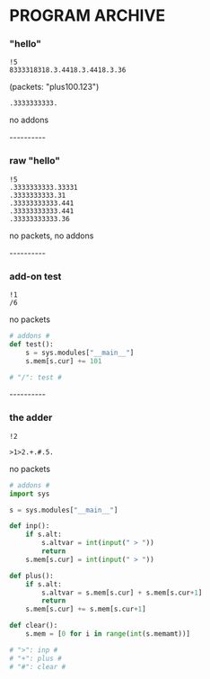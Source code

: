 # PROGRAM ARCHIVE

### "hello"

```
!5
8333318318.3.4418.3.4418.3.36
```

(packets: "plus100.123")
```
.3333333333.
```

no addons

--_-_-_-_-_-_-_-_-

### raw "hello"

```
!5
.3333333333.33331
.3333333333.31
.33333333333.441
.33333333333.441
.33333333333.36
```

no packets, no addons

--_-_-_-_-_-_-_-_-

### add-on test

```
!1
/6
```

no packets

```python
# addons #
def test():
    s = sys.modules["__main__"]
    s.mem[s.cur] += 101

# "/": test #
```

--_-_-_-_-_-_-_-_-

### the adder

```
!2

>1>2.+.#.5.
```

no packets

```python
# addons #
import sys

s = sys.modules["__main__"]

def inp():
    if s.alt:
        s.altvar = int(input(" > "))
        return
    s.mem[s.cur] = int(input(" > "))

def plus():
    if s.alt:
        s.altvar = s.mem[s.cur] + s.mem[s.cur+1]
        return
    s.mem[s.cur] += s.mem[s.cur+1]

def clear():
    s.mem = [0 for i in range(int(s.memamt))]

# ">": inp #
# "+": plus #
# "#": clear #
```